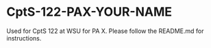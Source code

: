 # CptS-122-PAX-YOUR-NAME
Used for CptS 122 at WSU for PA X. Please follow the README.md for instructions.
